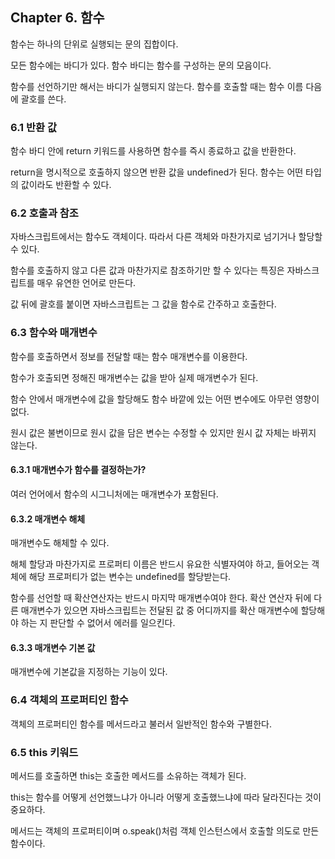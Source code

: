 ## Chapter 6. 함수

함수는 하나의 단위로 실행되는 문의 집합이다.

모든 함수에는 바디가 있다.
함수 바디는 함수를 구성하는 문의 모음이다.

함수를 선언하기만 해서는 바디가 실행되지 않는다.
함수를 호출할 때는 함수 이름 다음에 괄호를 쓴다.

### 6.1 반환 값

함수 바디 안에 return 키워드를 사용하면 함수를 즉시 종료하고 값을 반환한다.

return을 명시적으로 호출하지 않으면 반환 값을 undefined가 된다.
함수는 어떤 타입의 값이라도 반환할 수 있다.

### 6.2 호출과 참조

자바스크립트에서는 함수도 객체이다.
따라서 다른 객체와 마찬가지로 넘기거나 할당할 수 있다.

함수를 호출하지 않고 다른 값과 마찬가지로 참조하기만 할 수 있다는 특징은 자바스크립트를 매우 유연한 언어로 만든다.

값 뒤에 괄호를 붙이면 자바스크립트는 그 값을 함수로 간주하고 호출한다.

### 6.3 함수와 매개변수

함수를 호출하면서 정보를 전달할 때는 함수 매개변수를 이용한다.

함수가 호출되면 정해진 매개변수는 값을 받아 실제 매개변수가 된다.

함수 안에서 매개변수에 값을 할당해도 함수 바깥에 있는 어떤 변수에도 아무런 영향이 없다.

원시 값은 불변이므로 원시 값을 담은 변수는 수정할 수 있지만 원시 값 자체는 바뀌지 않는다.

#### 6.3.1 매개변수가 함수를 결정하는가?

여러 언어에서 함수의 시그니처에는 매개변수가 포함된다.

#### 6.3.2 매개변수 해체

매개변수도 해체할 수 있다.

해체 할당과 마찬가지로 프로퍼티 이름은 반드시 유요한 식별자여야 하고, 들어오는 객체에 해당 프로퍼티가 없는 변수는 undefined를 할당받는다.

함수를 선언할 때 확산연산자는 반드시 마지막 매개변수여야 한다.
확산 연산자 뒤에 다른 매개변수가 있으면 자바스크립트는 전달된 값 중 어디까지를 확산 매개변수에 할당해야 하는 지 판단할 수 없어서 에러를 일으킨다.

#### 6.3.3 매개변수 기본 값

매개변수에 기본값을 지정하는 기능이 있다.

### 6.4 객체의 프로퍼티인 함수

객체의 프로퍼티인 함수를 메서드라고 불러서 일반적인 함수와 구별한다.

### 6.5 this 키워드

메서드를 호출하면 this는 호출한 메서드를 소유하는 객체가 된다.

this는 함수를 어떻게 선언했느냐가 아니라 어떻게 호출했느냐에 따라 달라진다는 것이 중요하다.

메서드는 객체의 프로퍼티이며 o.speak()처럼 객체 인스턴스에서 호출할 의도로 만든 함수이다.
